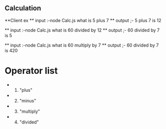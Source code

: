 
## Calculation 

**Client ex
** input :-node Calc.js what is 5 plus 7 
** output ;- 5 plus 7 is 12

** input :-node Calc.js what is  60 divided by  12 
** output ;-  60 divided by  7 is 5

** input :-node Calc.js what is  60 multiply  by  7 
** output ;-  60 divided by  7 is 420

# Operator list 
- 1) "plus"
- 2) "minus"
- 3) "multiply"
- 4) "divided"

